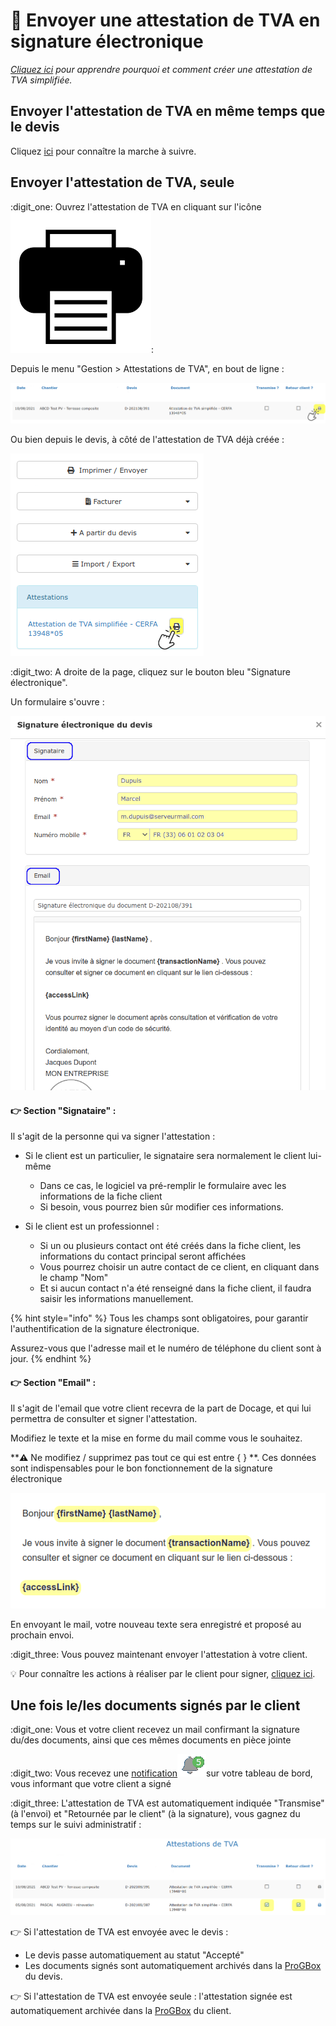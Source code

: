 # 📎 Envoyer une attestation de TVA en signature électronique

__[_Cliquez ici_](../attestation-de-tva.md)_ pour apprendre pourquoi et comment créer une attestation de TVA simplifiée._

## Envoyer l'attestation de TVA en même temps que le devis



Cliquez [ici](envoyer-un-devis-en-signature-electronique.md#etape-2-envoyer-un-devis-en-signature-electronique) pour connaître la marche à suivre.



## Envoyer l'attestation de TVA, seule



:digit_one: Ouvrez l'attestation de TVA en cliquant sur l'icône ![](../../.gitbook/assets/images.png):

Depuis le menu "Gestion > Attestations de TVA", en bout de ligne :

![](../../.gitbook/assets/screenshot-134c-.png)

Ou bien depuis le devis, à côté de l'attestation de TVA déjà créée :

![](../../.gitbook/assets/screenshot-135a-.png)



:digit_two: A droite de la page, cliquez sur le bouton bleu "Signature électronique".

Un formulaire s'ouvre :

![](../../.gitbook/assets/screenshot-124a-.png)

#### :point_right: Section "Signataire" :

Il s'agit de la personne qui va signer l'attestation :

* Si le client est un particulier, le signataire sera normalement le client lui-même
  * Dans ce cas, le logiciel va pré-remplir le formulaire avec les informations de la fiche client
  *   Si besoin, vous pourrez bien sûr modifier ces informations.


* Si le client est un professionnel :
  * Si un ou plusieurs contact ont été créés dans la fiche client, les informations du contact principal seront affichées
  * Vous pourrez choisir un autre contact de ce client, en cliquant dans le champ "Nom"
  *   Et si aucun contact n'a été renseigné dans la fiche client, il faudra saisir les informations manuellement.



{% hint style="info" %}
Tous les champs sont obligatoires, pour garantir l'authentification de la signature électronique.

Assurez-vous que l'adresse mail et le numéro de téléphone du client sont à jour.
{% endhint %}



#### :point_right: Section "Email" :

Il s'agit de l'email que votre client recevra de la part de Docage, et qui lui permettra de consulter et signer l'attestation.

Modifiez le texte et la mise en forme du mail comme vous le souhaitez.

****:warning:** Ne modifiez / supprimez pas tout ce qui est entre { } **. Ces données sont indispensables pour le bon fonctionnement de la signature électronique

![](../../.gitbook/assets/screenshot-123c-.png)

En envoyant le mail, votre nouveau texte sera enregistré et proposé au prochain envoi.



:digit_three: Vous pouvez maintenant envoyer l'attestation à votre client.



:bulb: Pour connaître les actions à réaliser par le client pour signer, [cliquez ici](envoyer-un-devis-en-signature-electronique.md#etape-3-faire-signer-electroniquement-un-devis).



## Une fois le/les documents signés par le client



:digit_one: Vous et votre client recevez un mail confirmant la signature du/des documents, ainsi que ces mêmes documents en pièce jointe

:digit_two: Vous recevez une [notification](../notifications.md#signature-electronique-validee-dun-devis-et-ou-dune-attestation-de-tva)![](../../.gitbook/assets/screenshot-127a-.png)sur votre tableau de bord, vous informant que votre client a signé

:digit_three: L'attestation de TVA est automatiquement indiquée "Transmise" (à l'envoi) et "Retournée par le client" (à la signature), vous gagnez du temps sur le suivi administratif :

![](../../.gitbook/assets/screenshot-136f-.png)



:point_right: Si l'attestation de TVA est envoyée avec le devis :

* Le devis passe automatiquement au statut "Accepté"
* Les documents signés sont automatiquement archivés dans la [ProGBox ](../progbox-archivage-de-documents.md)du devis.

:point_right: Si l'attestation de TVA est envoyée seule : l'attestation signée est automatiquement archivée dans la [ProGBox](../progbox-archivage-de-documents.md) du client.
